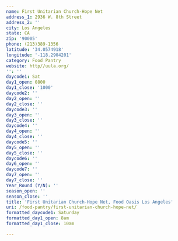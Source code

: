 ```yaml
---
name: First Unitarian Church-Hope Net
address_1: 2936 W. 8th Street
address_2: ''
city: Los Angeles
state: CA
zip: '90005'
phone: (213)389-1356
latitude: '34.0574918'
longitude: '-118.2904201'
category: Food Pantry
website: http//uula.org/
'': ''
daycode1: Sat
day1_open: 0800
day1_close: '1000'
daycode2: ''
day2_open: ''
day2_close: ''
daycode3: ''
day3_open: ''
day3_close: ''
daycode4: ''
day4_open: ''
day4_close: ''
daycode5: ''
day5_open: ''
day5_close: ''
daycode6: ''
day6_open: ''
daycode7: ''
day7_open: ''
day7_close: ''
Year_Round (Y/N): ''
season_open: ''
season_close: ''
title: 'First Unitarian Church-Hope Net, Food Oasis Los Angeles'
uri: /food-pantry/first-unitarian-church-hope-net/
formatted_daycode1: Saturday
formatted_day1_open: 8am
formatted_day1_close: 10am

---
```

